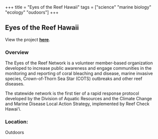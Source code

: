 +++
title = "Eyes of the Reef Hawaii"
tags = ["science" "marine biology" "ecology" "oudoors"]
+++

## Eyes of the Reef Hawaii

View the project [**here**](https://eorhawaii.org/).

### Overview

The Eyes of the Reef Network is a volunteer member-based organization developed to increase public awareness and engage communities in the monitoring and reporting of coral bleaching and disease, marine invasive species, Crown-of-Thorn Sea Star (COTS) outbreaks and other reef diseases.

The statewide network is the first tier of a rapid response protocol developed by the Division of Aquatic Resources and the Climate Change and Marine Disease Local Action Strategy, implemented by Reef Check Hawai‘i.

### Location:
Outdoors
